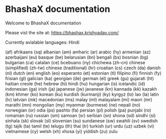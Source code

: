 # BhashaX documentation

Welcome to BhashaX documentation


Please vist the site at: https://bhashax.krishyadav.com/


Currently avialable languages:
Hindi

(af) afrikaans
(sq) albanian
(am) amharic
(ar) arabic
(hy) armenian
(az) azerbaijani
(eu) basque
(be) belarusian
(bn) bengali
(bs) bosnian
(bg) bulgarian
(ca) catalan
(ce) bcebuano
(ny) chichewa
(zh-cn) chinese (simplified)
(zh-tw) chinese (traditional)
(hr) croatian
(cs) czech
(da) danish
(nl) dutch
(en) english
(eo) esperanto
(et) estonian
(tl) filipino
(fi) finnish
(fy) frisian
(gl) galician
(ka) georgian
(de) german
(el) greek
(gu) gujarati
(ht) haitian creole
(he) hebrew
(hi) hindi
(hu) hungarian
(is) icelandic
(id) indonesian
(ga) irish
(ja) japanese
(jw) javanese
(kn) kannada
(kk) kazakh
(km) khmer
(ko) korean
(ku) kurdish (kurmanji)
(ky) kyrgyz
(lo) lao
(la) latin
(lv) latvian
(mk) macedonian
(ms) malay
(ml) malayalam
(mi) maori
(mr) marathi
(mn) mongolian
(my) myanmar (burmese)
(ne) nepali
(no) norwegian
(or) odia
(ps) pashto
(fa) persian
(pl) polish
(pa) punjabi
(ro) romanian
(ru) russian
(sm) samoan
(sr) serbian
(sn) shona
(sd) sindhi
(si) sinhala
(sk) slovak
(sl) slovenian
(su) sundanese
(sw) swahili
(sv) swedish
(tg) tajik
(ta) tamil
(te) telugu
(th) thai
(tr) turkish
(ur) urdu
(uz) uzbek
(vi) vietnamese
(cy) welsh
(xh) xhosa
(yi) yiddish
(zu) zulu
